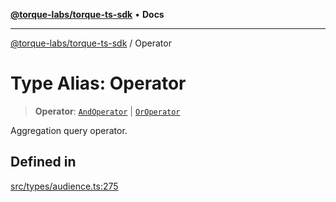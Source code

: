 [**@torque-labs/torque-ts-sdk**](../README.md) • **Docs**

***

[@torque-labs/torque-ts-sdk](../globals.md) / Operator

# Type Alias: Operator

> **Operator**: [`AndOperator`](AndOperator.md) \| [`OrOperator`](OrOperator.md)

Aggregation query operator.

## Defined in

[src/types/audience.ts:275](https://github.com/torque-labs/torque-ts-sdk/blob/e34efdf278512e8a58bacdba966e9cd90b1db20a/src/types/audience.ts#L275)
